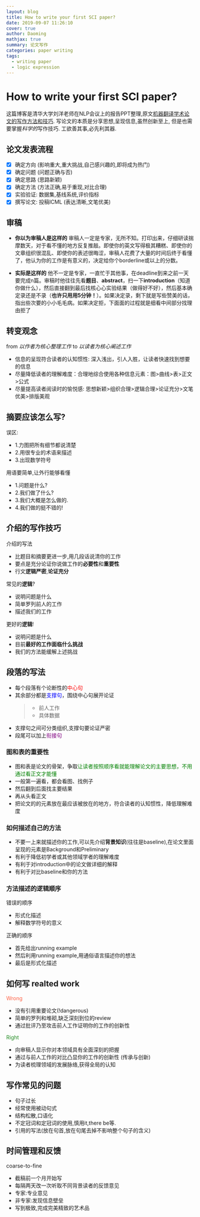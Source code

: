 ```yaml
---
layout: blog
title: How to write your first SCI paper?
date: 2019-09-07 11:26:10
cover: true
author: Daoming
mathjax: true
summary: 论文写作
categories: paper writing
tags:
  - writing paper
  - logic expression
---
```


# How to write your first SCI paper?

这篇博客是清华大学刘洋老师在NLP会议上的报告PPT整理,原文[机器翻译学术论文的写作方法和技巧][1]. 写论文的本质是分享思想,呈现信息,虽然创新至上, 但是也需要掌握*科学的*写作技巧. 工欲善其事,必先利其器.

## 论文发表流程
- [x] 确定方向  (影响重大,重大挑战,自己感兴趣的,即将成为热门)
- [x] 确定问题  (问题正确与否)
- [x] 确定思路  (思路新颖)
- [x] 确定方法  (方法正确,易于重现,对比合理)
- [x] 实验验证: 数据集,基线系统,评价指标
- [x] 撰写论文: 投稿ICML (表达清晰,文笔优美)

## 审稿

* **你以为审稿人是这样的**
审稿人一定是专家，无所不知。打印出来，仔细研读揣摩数天，对于看不懂的地方反复推敲。即使你的英文写得极其糟糕、即使你的文章组织很混乱、即使你的表述很晦涩，审稿人花费了大量的时间后终于看懂了，他认为你的工作是有意义的，决定给你个borderline或以上的分数。

* **实际是这样的**
他不一定是专家，一直忙于其他事，在deadline到来之前一天要完成n篇。审稿时他往往先看**题⽬**、**abstract**，扫一下**introduction**（知道你做什么），然后直接翻到最后找核⼼心实验结果（做得好不好），然后基本确定录还是不录（**也许只⽤用5分钟！**）。如果决定录，剩下就是写些赞美的话，指出些次要的⼩小⽑毛病。如果决定拒，下⾯面的过程就是细看中间部分找理由拒了

## 转变观念
from *以作者为核心整理工作* to  *以读者为核心阐述工作*
* 信息的呈现符合读者的认知惯性: 深入浅出，引人入胜，让读者快速找到想要的信息
* 尽量降低读者的理解难度：合理地综合使用各种信息元素：图>曲线>表>正文>公式
* 尽量提高读者阅读时的愉悦感: 思想新颖>组织合理>逻辑合理>论证充分>文笔优美>排版美观

## 摘要应该怎么写?
误区:
* 1.力图把所有细节都说清楚 
* 2.用很专业的术语来描述 
* 3.出现数学符号

用语要简单,让外行能够看懂

* 1.问题是什么?
* 2.我们做了什么?
* 3.我们大概是怎么做的.
* 4.我们做的挺不错的!

## 介绍的写作技巧
介绍的写法
* 比题目和摘要更进一步,用几段话说清你的工作
* 要点是充分论证你说做工作的**必要性**和**重要性**
* 行文**逻辑严密**,**论证充分** 

常见的**逻辑**?
* 说明问题是什么
* 简单罗列前人的工作
* 描述我们的工作

更好的**逻辑**!

* 说明问题是什么
* 目前**最好的工作面临什么挑战**
* 我们的方法能缓解上述挑战


## 段落的写法

* 每个段落有个论断性的<font color='red'>中心句</font>
* 其余部分都是<font color='blue'>支撑句</font>，围绕中心句展开论证
   >* 前人工作
   >* 具体数据
* 支撑句之间可分类组织,支撑句要论证严密
* 段尾可以加上<font color='purple'>衔接句</font>
### 图和表的重要性
* 图和表是论文的骨架，争取<font color='green'>让读者按照顺序看就能理解论文的主要思想，不用通过看正文才能懂</font>
* 一般第一遍看，都会看图、找例子
* 然后翻到后面找主要结果
* 再从头看正文
* 把论文的的元素放在最应该被放在的地方，符合读者的认知惯性，降低理解难度
### 如何描述自己的方法
* 不要一上来就描述你的工作,可以先介绍**背景知识**(往往是baseline),在论文里面呈现的元素是Background和Preliminary
* 有利于降低初学者或其他领域学者的理解难度
* 有利于对introduction中的论文做详细的解释
* 有利于对比baseline和你的方法
### 方法描述的逻辑顺序
错误的顺序
* 形式化描述
* 解释数学符号的意义

正确的顺序
* 首先给出running example
* 然后利用running example,用通俗语言描述你的想法
* 最后是形式化描述

## 如何写 realted work
<font color='tomato'>Wrong</font>
* 没有引用重要论文(!dangerous)
* 简单的罗列和堆砌,缺乏深刻到位的review
* 通过批评乃至攻击前人工作证明你的工作的创新性

<font color='forestgreen'>Right</font>
* 向审稿人显示你对本领域具有全面深刻的把握
* 通过与前人工作的对比凸显你的工作的创新性 (传承与创新)
* 为读者梳理领域的发展脉络,获得全局的认知

## 写作常见的问题
* 句子过长
* 经常使用被动句式
* 结构松散,口语化
* 不定冠词和定冠词的使用,慎用it,there be等.
* 引用的写法(放在句首,放在句尾去掉不影响整个句子的含义)

## 时间管理和反馈
coarse-to-fine 
* 截稿前一个月开始写
* 每隔两天改一次听取不同背景读者的反馈意见
* 专家:专业意见
* 非专家:发现信息壁垒
* 写到极致,完成完美精致的艺术品

[1]: http://nlp.csai.tsinghua.edu.cn/~ly/index_cn.html
